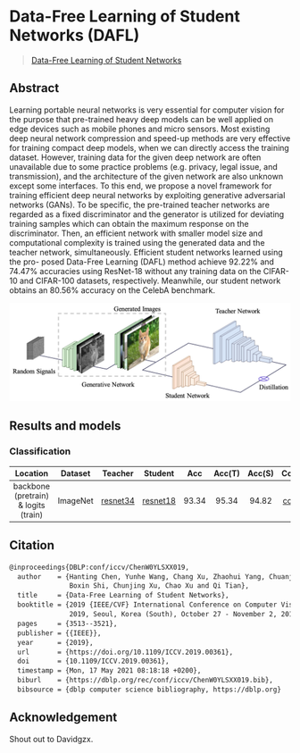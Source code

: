 # Data-Free Learning of Student Networks (DAFL)

> [Data-Free Learning of Student Networks](https://doi.org/10.1109/ICCV.2019.00361)

<!-- [ALGORITHM] -->

## Abstract

Learning portable neural networks is very essential for computer vision for the purpose that pre-trained heavy deep models can be well applied on edge devices such as mobile phones and micro sensors. Most existing deep neural network compression and speed-up methods are very effective for training compact deep models, when we can directly access the training dataset. However, training data for the given deep network are often unavailable due to some practice problems (e.g. privacy, legal issue, and transmission), and the architecture of the given network are also unknown except some interfaces. To this end, we propose a novel framework for training efficient deep neural networks by exploiting generative adversarial networks (GANs). To be specific, the pre-trained teacher networks are regarded as a fixed discriminator and the generator is utilized for deviating training samples which can obtain the maximum response on the discriminator. Then, an efficient network with smaller model size and computational complexity is trained using the generated data and the teacher network, simultaneously. Efficient student networks learned using the pro- posed Data-Free Learning (DAFL) method achieve 92.22% and 74.47% accuracies using ResNet-18 without any training data on the CIFAR-10 and CIFAR-100 datasets, respectively. Meanwhile, our student network obtains an 80.56% accuracy on the CelebA benchmark.

![pipeline](/docs/en/imgs/model_zoo/dafl/pipeline.png)

## Results and models

### Classification

|               Location               | Dataset  |                                                   Teacher                                                    |                                                   Student                                                    |  Acc  | Acc(T) | Acc(S) |                                                                  Config                                                                  | Download                                                                                                                                  |
| :----------------------------------: | :------: | :----------------------------------------------------------------------------------------------------------: | :----------------------------------------------------------------------------------------------------------: | :---: | :----: | :----: | :--------------------------------------------------------------------------------------------------------------------------------------: | :---------------------------------------------------------------------------------------------------------------------------------------- |
| backbone (pretrain) & logits (train) | ImageNet | [resnet34](https://github.com/open-mmlab/mmclassification/blob/master/configs/resnet/resnet34_8xb16_cifar10.py) | [resnet18](https://github.com/open-mmlab/mmclassification/blob/master/configs/resnet/resnet18_8xb16_cifar10.py) | 93.34 | 95.34  | 94.82  | [config](./dafl_logits_r34_r18_8xb256_cifar10.py) | [teacher](https://download.openmmlab.com/mmclassification/v0/resnet/resnet34_b16x8_cifar10_20210528-a8aa36a6.pth) \|[model](<>) \| [log](<>) |

## Citation

```latex
@inproceedings{DBLP:conf/iccv/ChenW0YLSXX019,
  author    = {Hanting Chen, Yunhe Wang, Chang Xu, Zhaohui Yang, Chuanjian Liu, 
               Boxin Shi, Chunjing Xu, Chao Xu and Qi Tian},
  title     = {Data-Free Learning of Student Networks},
  booktitle = {2019 {IEEE/CVF} International Conference on Computer Vision, {ICCV}
               2019, Seoul, Korea (South), October 27 - November 2, 2019},
  pages     = {3513--3521},
  publisher = {{IEEE}},
  year      = {2019},
  url       = {https://doi.org/10.1109/ICCV.2019.00361},
  doi       = {10.1109/ICCV.2019.00361},
  timestamp = {Mon, 17 May 2021 08:18:18 +0200},
  biburl    = {https://dblp.org/rec/conf/iccv/ChenW0YLSXX019.bib},
  bibsource = {dblp computer science bibliography, https://dblp.org}
```

## Acknowledgement

Shout out to Davidgzx.
